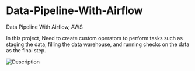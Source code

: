 # Data-Pipeline-With-Airflow
Data Pipeline With Airflow, AWS

In this project, Need to create custom operators to perform tasks such as staging the data, filling the data warehouse, and running checks on the data as the final step.

![Description](./images/flow.png)
